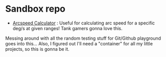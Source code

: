 # Sandbox repo

* [Arcspeed Calculator](https://github.com/vajdao/pyproject/tree/master/arcspeed_calculator) : Useful for calculating arc speed for a specific deg/s at given ranges! Tank gamers gonna love this.

Messing around with all the random testing stuff for Git/Github playground goes into this...
Also, I figured out I'll need a "container" for all my little projects, so this is gonna be it.
